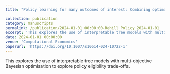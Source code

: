 ```yaml
---
title: "Policy learning for many outcomes of interest: Combining optimal policy trees with multi-objective bayesian optimisation"

collection: publication
category: manuscripts
permalink: /publication/2024-01-01 00:00:00-Rehill_Policy_2024-01-01
excerpt: 'This explores the use of interpretable tree models with multi-objective Bayesian optimisation to explore policy eligibility trade-offs.'
date: 2024-01-01 00:00:00
venue: 'Computational Economics'
paperurl: 'https://doi.org/10.1007/s10614-024-10722-1'
---
```

This explores the use of interpretable tree models with multi-objective Bayesian optimisation to explore policy eligibility trade-offs.

